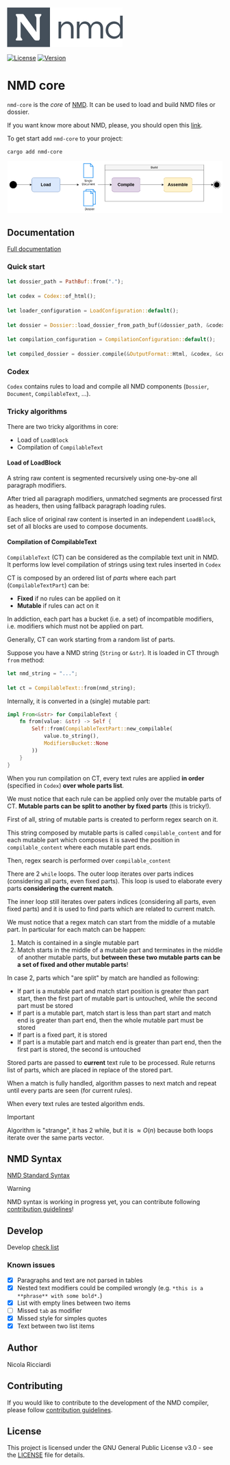 ![Logo](images/logo.png)

[![License](https://img.shields.io/badge/license-GPL3-green.svg)](LICENSE)
[![Version](https://img.shields.io/badge/version-v0.41.0-blue.svg)](CHANGELOG.md)

# NMD core

`nmd-core` is the *core* of [NMD](https://github.com/nricciardi/nmd). It can be used to load and build NMD files or dossier.

If you want know more about NMD, please, you should open this [link](https://github.com/nricciardi/nmd).

To get start add `nmd-core` to your project:

```shell
cargo add nmd-core
```

![](images/nmd-lifecycle.png)


## Documentation

[Full documentation](target/doc/nmd_core/index.html)


### Quick start

```rust
let dossier_path = PathBuf::from(".");

let codex = Codex::of_html();

let loader_configuration = LoadConfiguration::default();

let dossier = Dossier::load_dossier_from_path_buf(&dossier_path, &codex, &loader_configuration, LoadConfigurationOverLay::default()).unwrap();

let compilation_configuration = CompilationConfiguration::default();

let compiled_dossier = dossier.compile(&OutputFormat::Html, &codex, &compilation_configuration, CompilationConfigurationOverLay::default()).unwrap();
```

### Codex

`Codex` contains rules to load and compile all NMD components (`Dossier`, `Document`, `CompilableText`, ...).


### Tricky algorithms

There are two tricky algorithms in core:

- Load of `LoadBlock`
- Compilation of `CompilableText`


#### Load of LoadBlock

A string raw content is segmented recursively using one-by-one all paragraph modifiers.

After tried all paragraph modifiers, unmatched segments are processed first as headers, then using fallback paragraph loading rules.

Each slice of original raw content is inserted in an independent `LoadBlock`, set of all blocks are used to compose documents.

#### Compilation of CompilableText

`CompilableText` (CT) can be considered as the compilable text unit in NMD. It performs low level compilation of strings using text rules inserted in `Codex` 

CT is composed by an ordered list of *parts* where each part (`CompilableTextPart`) can be:

- **Fixed** if no rules can be applied on it
- **Mutable** if rules can act on it

In addiction, each part has a bucket (i.e. a set) of incompatible modifiers, i.e. modifiers which must not be applied on part.

Generally, CT can work starting from a random list of parts.

Suppose you have a NMD string (`String` or `&str`). It is loaded in CT through `from` method:

```rust
let nmd_string = "...";

let ct = CompilableText::from(nmd_string);
```

Internally, it is converted in a (single) mutable part:

```rust
impl From<&str> for CompilableText {
    fn from(value: &str) -> Self {
        Self::from(CompilableTextPart::new_compilable(
            value.to_string(),
            ModifiersBucket::None
        ))
    }
}
```

When you run compilation on CT, every text rules are applied **in order** (specified in `Codex`) **over whole parts list**.

We must notice that each rule can be applied only over the mutable parts of CT. **Mutable parts can be split to another by fixed parts** (this is tricky!).

First of all, string of mutable parts is created to perform regex search on it.

This string composed by mutable parts is called `compilable_content` and for each mutable part which composes it is saved the position in `compilable_content` where each mutable part ends.

Then, regex search is performed over `compilable_content`

There are 2 `while` loops. The outer loop iterates over parts indices (considering all parts, even fixed parts). This loop is used to elaborate every parts **considering the current match**.

The inner loop still iterates over paters indices (considering all parts, even fixed parts) and it is used to find parts which are related to current match.

We must notice that a regex match can start from the middle of a mutable part. In particular for each match can be happen:

1. Match is contained in a single mutable part
2. Match starts in the middle of a mutable part and terminates in the middle of another mutable parts, but **between these two mutable parts can be a set of fixed and other mutable parts**! 

In case 2, parts which "are split" by match are handled as following:

- If part is a mutable part and match start position is greater than part start, then the first part of mutable part is untouched, while the second part must be stored
- If part is a mutable part, match start is less than part start and match end is greater than part end, then the whole mutable part must be stored
- If part is a fixed part, it is stored
- If part is a mutable part and match end is greater than part end, then the first part is stored, the second is untouched

Stored parts are passed to **current** text rule to be processed. Rule returns list of parts, which are placed in replace of the stored part. 

When a match is fully handled, algorithm passes to next match and repeat until every parts are seen (for current rules).

When every text rules are tested algorithm ends.

> [!IMPORTANT]
> Algorithm is "strange", it has 2 while, but it is $\approx O(n)$ because both loops iterate over the same parts vector.



## NMD Syntax

[NMD Standard Syntax](NMD.md)

> [!WARNING]
> NMD syntax is working in progress yet, you can contribute following [contribution guidelines](CONTRIBUTING.md)!


## Develop

Develop [check list](DEVELOP.md)

### Known issues

- [x] Paragraphs and text are not parsed in tables
- [x] Nested text modifiers could be compiled wrongly (e.g. `*this is a **phrase** with some bold*.`)
- [x] List with empty lines between two items
- [ ] Missed `tab` as modifier
- [x] Missed style for simples quotes
- [x] Text between two list items

## Author

Nicola Ricciardi

## Contributing

If you would like to contribute to the development of the NMD compiler, please follow [contribution guidelines](CONTRIBUTING.md).

## License

This project is licensed under the GNU General Public License v3.0 - see the [LICENSE](LICENSE) file for details.
